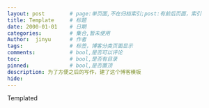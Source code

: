 ```yaml
---
layout: post        # page:单页面,不在归档索引;post:有前后页面，索引
title: Template     # 标题
date: 2000-01-01    # 日期
categories:         # 集合,暂未使用
Author:  jinyu      # 作者
tags:               # 标签，博客分类页面显示
comments:           # bool,是否可以评论
toc:                # bool,是否有目录
pinned:             # bool,是否置顶
description: 为了方便之后的写作，建了这个博客模板
hide: 
---
```


Templated

<!-- more -->


